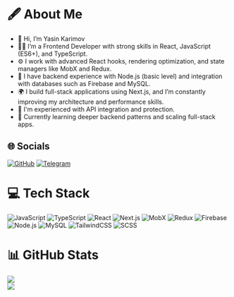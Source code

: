 # 🖋️ About Me
- 👋 Hi, I’m Yasin Karimov
- 👨‍💻 I’m a Frontend Developer with strong skills in React, JavaScript (ES6+), and TypeScript.
- ⚙️ I work with advanced React hooks, rendering optimization, and state managers like MobX and Redux.
- 🔧 I have backend experience with Node.js (basic level) and integration with databases such as Firebase and MySQL.
- 🌍 I build full-stack applications using Next.js, and I’m constantly improving my architecture and performance skills.
- 📡 I'm experienced with API integration and protection.
- 🚀 Currently learning deeper backend patterns and scaling full-stack apps.

## 🌐 Socials
[![GitHub](https://img.shields.io/badge/-GitHub-100000?style=for-the-badge&logo=github&logoColor=white)](https://github.com/YasinDev77)
[![Telegram](https://img.shields.io/badge/-Telegram-2CA5E0?style=for-the-badge&logo=telegram&logoColor=white)](https://t.me/yasin_coder)

# 💻 Tech Stack
![JavaScript](https://img.shields.io/badge/-JavaScript-black?style=for-the-badge&logo=javascript)
![TypeScript](https://img.shields.io/badge/-TypeScript-3178C6?style=for-the-badge&logo=typescript&logoColor=white)
![React](https://img.shields.io/badge/-React-61DAFB?style=for-the-badge&logo=react&logoColor=black)
![Next.js](https://img.shields.io/badge/-Next.js-000000?style=for-the-badge&logo=nextdotjs)
![MobX](https://img.shields.io/badge/-MobX-FF9955?style=for-the-badge&logo=mobx&logoColor=white)
![Redux](https://img.shields.io/badge/-Redux-764ABC?style=for-the-badge&logo=redux)
![Firebase](https://img.shields.io/badge/-Firebase-FFCA28?style=for-the-badge&logo=firebase)
![Node.js](https://img.shields.io/badge/-Node.js-339933?style=for-the-badge&logo=node.js&logoColor=white)
![MySQL](https://img.shields.io/badge/-MySQL-4479A1?style=for-the-badge&logo=mysql&logoColor=white)
![TailwindCSS](https://img.shields.io/badge/-TailwindCSS-38B2AC?style=for-the-badge&logo=tailwind-css&logoColor=white)
![SCSS](https://img.shields.io/badge/-SCSS-CC6699?style=for-the-badge&logo=sass&logoColor=white)


# 📊 GitHub Stats
![](https://github-readme-stats.vercel.app/api?username=YasinDev777&theme=dark&hide_border=true&include_all_commits=true&count_private=true)  
![](https://github-readme-stats.vercel.app/api/top-langs/?username=YasinDev777&theme=dark&hide_border=true&layout=compact)
